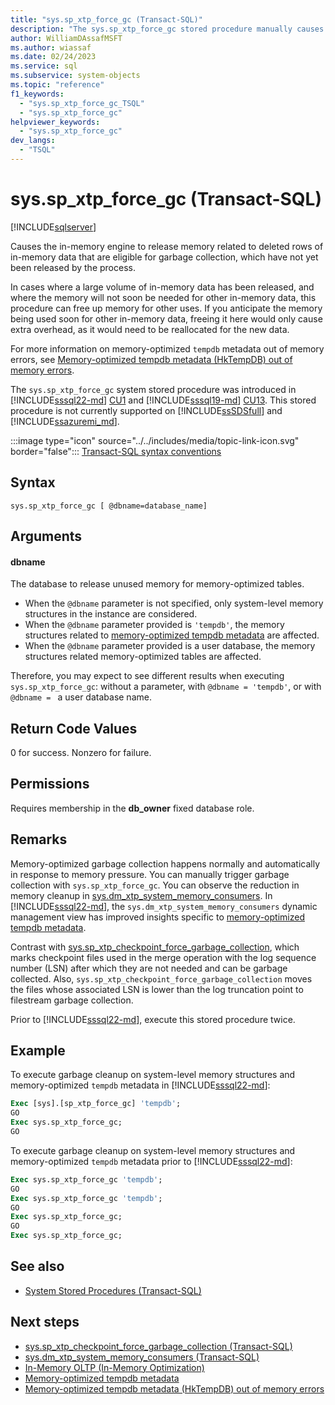 ```yaml
---
title: "sys.sp_xtp_force_gc (Transact-SQL)"
description: "The sys.sp_xtp_force_gc stored procedure manually causes the in-memory engine to release memory related to deleted rows of in-memory data that are eligible for garbage collection."
author: WilliamDAssafMSFT
ms.author: wiassaf
ms.date: 02/24/2023
ms.service: sql
ms.subservice: system-objects
ms.topic: "reference"
f1_keywords:
  - "sys.sp_xtp_force_gc_TSQL"
  - "sys.sp_xtp_force_gc"
helpviewer_keywords:
  - "sys.sp_xtp_force_gc"
dev_langs:
  - "TSQL"
---
```

# sys.sp_xtp_force_gc (Transact-SQL)

[!INCLUDE[sqlserver](../../includes/applies-to-version/sqlserver.md)]

Causes the in-memory engine to release memory related to deleted rows of in-memory data that are eligible for garbage collection, which have not yet been released by the process.

In cases where a large volume of in-memory data has been released, and where the memory will not soon be needed for other in-memory data, this procedure can free up memory for other uses.  If you anticipate the memory being used soon for other in-memory data, freeing it here would only cause extra overhead, as it would need to be reallocated for the new data.

For more information on memory-optimized `tempdb` metadata out of memory errors, see [Memory-optimized tempdb metadata (HkTempDB) out of memory errors](/troubleshoot/sql/admin/memory-optimized-tempdb-out-of-memory).

The `sys.sp_xtp_force_gc` system stored procedure was introduced in [!INCLUDE[sssql22-md](../../includes/sssql22-md.md)] [CU1](/troubleshoot/sql/releases/sqlserver-2022/cumulativeupdate1#2087479) and [!INCLUDE[sssql19-md](../../includes/sssql19-md.md)] [CU13](https://support.microsoft.com/topic/kb5005679-cumulative-update-13-for-sql-server-2019-5c1be850-460a-4be4-a569-fe11f0adc535). This stored procedure is not currently supported on [!INCLUDE[ssSDSfull](../../includes/sssdsfull-md.md)] and [!INCLUDE[ssazuremi_md](../../includes/ssazuremi_md.md)].

 :::image type="icon" source="../../includes/media/topic-link-icon.svg" border="false"::: [Transact-SQL syntax conventions](../../t-sql/language-elements/transact-sql-syntax-conventions-transact-sql.md)  

## Syntax

```syntaxsql
sys.sp_xtp_force_gc [ @dbname=database_name]
```

## Arguments

#### dbname

The database to release unused memory for memory-optimized tables.

- When the `@dbname` parameter is not specified, only system-level memory structures in the instance are considered. 
- When the `@dbname` parameter provided is `'tempdb'`, the memory structures related to [memory-optimized tempdb metadata](../databases/tempdb-database.md#memory-optimized-tempdb-metadata) are affected. 
- When the `@dbname` parameter provided is a user database, the memory structures related memory-optimized tables are affected.

Therefore, you may expect to see different results when executing `sys.sp_xtp_force_gc`: without a parameter, with `@dbname = 'tempdb'`, or with `@dbname = ` a user database name.

## Return Code Values

0 for success. Nonzero for failure.

## Permissions

Requires membership in the **db_owner** fixed database role.

## Remarks

Memory-optimized garbage collection happens normally and automatically in response to memory pressure. You can manually trigger garbage collection with `sys.sp_xtp_force_gc`. You can observe the reduction in memory cleanup in [sys.dm_xtp_system_memory_consumers](../system-dynamic-management-views/sys-dm-xtp-system-memory-consumers-transact-sql.md). In [!INCLUDE[sssql22-md](../../includes/sssql22-md.md)], the `sys.dm_xtp_system_memory_consumers` dynamic management view has improved insights specific to [memory-optimized tempdb metadata](../databases/tempdb-database.md#memory-optimized-tempdb-metadata). 

Contrast with [sys.sp_xtp_checkpoint_force_garbage_collection](sys-sp-xtp-checkpoint-force-garbage-collection-transact-sql.md), which marks checkpoint files used in the merge operation with the log sequence number (LSN) after which they are not needed and can be garbage collected. Also, `sys.sp_xtp_checkpoint_force_garbage_collection` moves the files whose associated LSN is lower than the log truncation point to filestream garbage collection.

Prior to [!INCLUDE[sssql22-md](../../includes/sssql22-md.md)], execute this stored procedure twice.

## Example

To execute garbage cleanup on system-level memory structures and memory-optimized `tempdb` metadata in [!INCLUDE[sssql22-md](../../includes/sssql22-md.md)]:

```sql
Exec [sys].[sp_xtp_force_gc] 'tempdb';
GO
Exec sys.sp_xtp_force_gc;
GO
```

To execute garbage cleanup on system-level memory structures and memory-optimized `tempdb` metadata prior to [!INCLUDE[sssql22-md](../../includes/sssql22-md.md)]:

```sql
Exec sys.sp_xtp_force_gc 'tempdb';
GO
Exec sys.sp_xtp_force_gc 'tempdb';
GO
Exec sys.sp_xtp_force_gc;
GO
Exec sys.sp_xtp_force_gc;
```

## See also

- [System Stored Procedures (Transact-SQL)](../../relational-databases/system-stored-procedures/system-stored-procedures-transact-sql.md)

## Next steps

- [sys.sp_xtp_checkpoint_force_garbage_collection (Transact-SQL)](sys-sp-xtp-checkpoint-force-garbage-collection-transact-sql.md)
- [sys.dm_xtp_system_memory_consumers (Transact-SQL)](../system-dynamic-management-views/sys-dm-xtp-system-memory-consumers-transact-sql.md)
- [In-Memory OLTP (In-Memory Optimization)](../in-memory-oltp/overview-and-usage-scenarios.md)
- [Memory-optimized tempdb metadata](../databases/tempdb-database.md#memory-optimized-tempdb-metadata)
- [Memory-optimized tempdb metadata (HkTempDB) out of memory errors](/troubleshoot/sql/admin/memory-optimized-tempdb-out-of-memory)